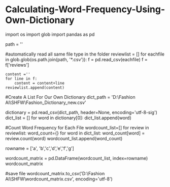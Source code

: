 # Calculating-Word-Frequency-Using-Own-Dictionary
import os
import glob
import pandas as pd

path = ''

#automatically read all same file type in the folder
reviewlist = []
for eachfile in glob.glob(os.path.join(path, '*.csv')):
    f = pd.read_csv(eachfile)
    f = f['reviews']
    
    content =''
    for line in f:
        content = content+line
    reviewlist.append(content)

#Create A List For Our Own Dictionary
dict_path = 'D:\\Fashion AI\\SHFW\\Fashion_Dictionary_new.csv'

dictionary = pd.read_csv(dict_path, header=None, encoding='utf-8-sig')
dict_list = []
for word in dictionary[0]:
    dict_list.append(word)

#Count Word Frequency for Each File
wordcount_list=[]
for review in reviewlist:
    word_count={}
    for word in dict_list:
        word_count[word] = review.count(word)
    wordcount_list.append(word_count)

rowname = ['a', 'b','c','d','e','f','g']

wordcount_matrix = pd.DataFrame(wordcount_list, index=rowname)
wordcount_matrix

#save file
wordcount_matrix.to_csv('D:\\Fashion AI\\SHFW\\wordcount_matrix.csv',  encoding='utf-8')
